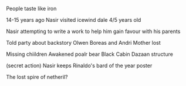 
People taste like iron

14-15 years ago Nasir visited icewind dale
4/5 years old

Nasir attempting to write a work to help him gain favour with his parents

Told party about backstory
Olwen
Boreas and Andri
Mother lost

Missing chiildren
Awakened poalr bear
Black Cabin 
Dazaan structure

(secret action)
Nasir keeps Rinaldo's bard of the year poster

The lost spire of netheril?


